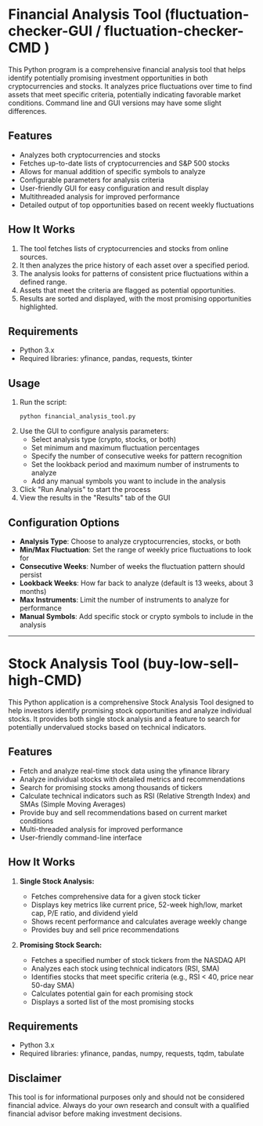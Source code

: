 # Financial Analysis Tool (fluctuation-checker-GUI / fluctuation-checker-CMD )

This Python program is a comprehensive financial analysis tool that helps identify potentially promising investment opportunities in both cryptocurrencies and stocks. It analyzes price fluctuations over time to find assets that meet specific criteria, potentially indicating favorable market conditions. Command line and GUI versions may have some slight differences.

## Features

- Analyzes both cryptocurrencies and stocks
- Fetches up-to-date lists of cryptocurrencies and S&P 500 stocks
- Allows for manual addition of specific symbols to analyze
- Configurable parameters for analysis criteria
- User-friendly GUI for easy configuration and result display
- Multithreaded analysis for improved performance
- Detailed output of top opportunities based on recent weekly fluctuations

## How It Works

1. The tool fetches lists of cryptocurrencies and stocks from online sources.
2. It then analyzes the price history of each asset over a specified period.
3. The analysis looks for patterns of consistent price fluctuations within a defined range.
4. Assets that meet the criteria are flagged as potential opportunities.
5. Results are sorted and displayed, with the most promising opportunities highlighted.

## Requirements

- Python 3.x
- Required libraries: yfinance, pandas, requests, tkinter


## Usage

1. Run the script:
   ```
   python financial_analysis_tool.py
   ```
2. Use the GUI to configure analysis parameters:
   - Select analysis type (crypto, stocks, or both)
   - Set minimum and maximum fluctuation percentages
   - Specify the number of consecutive weeks for pattern recognition
   - Set the lookback period and maximum number of instruments to analyze
   - Add any manual symbols you want to include in the analysis
3. Click "Run Analysis" to start the process
4. View the results in the "Results" tab of the GUI

## Configuration Options

- **Analysis Type**: Choose to analyze cryptocurrencies, stocks, or both
- **Min/Max Fluctuation**: Set the range of weekly price fluctuations to look for
- **Consecutive Weeks**: Number of weeks the fluctuation pattern should persist
- **Lookback Weeks**: How far back to analyze (default is 13 weeks, about 3 months)
- **Max Instruments**: Limit the number of instruments to analyze for performance
- **Manual Symbols**: Add specific stock or crypto symbols to include in the analysis

<hr>

# Stock Analysis Tool (buy-low-sell-high-CMD)

This Python application is a comprehensive Stock Analysis Tool designed to help investors identify promising stock opportunities and analyze individual stocks. It provides both single stock analysis and a feature to search for potentially undervalued stocks based on technical indicators.

## Features

- Fetch and analyze real-time stock data using the yfinance library
- Analyze individual stocks with detailed metrics and recommendations
- Search for promising stocks among thousands of tickers
- Calculate technical indicators such as RSI (Relative Strength Index) and SMAs (Simple Moving Averages)
- Provide buy and sell recommendations based on current market conditions
- Multi-threaded analysis for improved performance
- User-friendly command-line interface

## How It Works

1. **Single Stock Analysis:**
   - Fetches comprehensive data for a given stock ticker
   - Displays key metrics like current price, 52-week high/low, market cap, P/E ratio, and dividend yield
   - Shows recent performance and calculates average weekly change
   - Provides buy and sell price recommendations

2. **Promising Stock Search:**
   - Fetches a specified number of stock tickers from the NASDAQ API
   - Analyzes each stock using technical indicators (RSI, SMA)
   - Identifies stocks that meet specific criteria (e.g., RSI < 40, price near 50-day SMA)
   - Calculates potential gain for each promising stock
   - Displays a sorted list of the most promising stocks

## Requirements

- Python 3.x
- Required libraries: yfinance, pandas, numpy, requests, tqdm, tabulate


## Disclaimer

This tool is for informational purposes only and should not be considered financial advice. Always do your own research and consult with a qualified financial advisor before making investment decisions.
